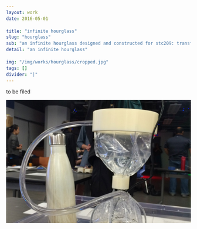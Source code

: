 ```yaml
---
layout: work
date: 2016-05-01

title: "infinite hourglass"
slug: "hourglass"
sub: "an infinite hourglass designed and constructed for stc209: transformations in engineering and the arts"
detail: "an infinite hourglass"

img: "/img/works/hourglass/cropped.jpg"
tags: []
divider: "|"
---
```


to be filed

![infinite hourglass](/img/works/hourglass/cropped.jpg)
